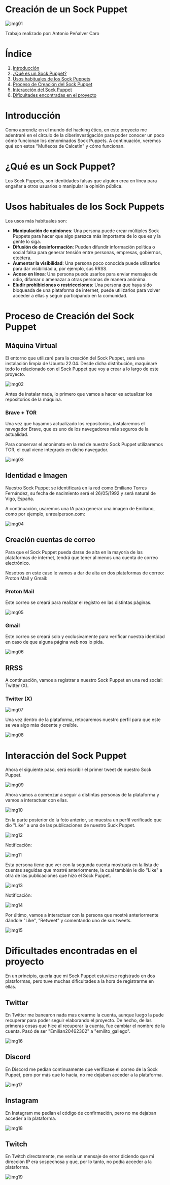# Creación de un Sock Puppet

![img01](https://github.com/AntonioPC94/Hacking-Etico-23-24/blob/39e0b0e1aa1f56a013a4541b851ab7060a9021f0/Pr%C3%A1cticas/img/img01.jpg)

Trabajo realizado por: Antonio Peñalver Caro

# Índice

1. [Introducción](#introducción)
2. [¿Qué es un Sock Puppet?](#qué-es-un-sock-puppet)
3. [Usos habituales de los Sock Puppets](#usos-habituales-de-los-sock-puppets)
4. [Proceso de Creación del Sock Puppet](#proceso-de-creación-del-sock-puppet)
5. [Interacción del Sock Puppet](#interacción-del-sock-puppet)
6. [Dificultades encontradas en el proyecto](#dificultades-encontradas-en-el-proyecto)

# Introducción

Como aprendiz en el mundo del hacking ético, en este proyecto me adentraré en el círculo de la ciberinvestigación para poder conocer un poco cómo funcionan los denominados Sock Puppets. A continuación, veremos qué son estos "Muñecos de Calcetín" y cómo funcionan.

# ¿Qué es un Sock Puppet?

Los Sock Puppets, son identidades falsas que alguien crea en línea para engañar a otros usuarios o manipular la opinión pública.

# Usos habituales de los Sock Puppets

Los usos más habituales son:

- **Manipulación de opiniones**: Una persona puede crear múltiples Sock Puppets para hacer que algo parezca más importante de lo que es y la gente lo siga.
- **Difusión de desinformación**: Pueden difundir información política o social falsa para generar tensión entre personas, empresas, gobiernos, etcétera.
- **Aumentar la visibilidad**: Una persona poco conocida puede utilizarlos para dar visibilidad a, por ejemplo, sus RRSS.
- **Acoso en línea**: Una persona puede usarlos para enviar mensajes de odio, difamar o amenazar a otras personas de manera anónima.
- **Eludir prohibiciones o restriccciones**: Una persona que haya sido bloqueada de una plataforma de internet, puede utilizarlos para volver acceder a ellas y seguir participando en la comunidad.

# Proceso de Creación del Sock Puppet

## Máquina Virtual

El entorno que utilizaré para la creación del Sock Puppet, será una instalación limpia de Ubuntu 22.04. Desde dicha distribución, maquinaré todo lo relacionado con el Sock Puppet que voy a crear a lo largo de este proyecto.

![img02](https://github.com/AntonioPC94/Hacking-Etico-23-24/blob/778f5ae3a3f0b603d9fcbb06d65236c6d046a9a4/Pr%C3%A1cticas/img/img02.png)

Antes de instalar nada, lo primero que vamos a hacer es actualizar los repositorios de la máquina.

### Brave + TOR

Una vez que hayamos actualizado los repositorios, instalaremos el navegador Brave, que es uno de los navegadores más seguros de la actualidad.

Para conservar el anonimato en la red de nuestro Sock Puppet utilizaremos TOR, el cual viene integrado en dicho navegador.

![img03](https://github.com/AntonioPC94/Hacking-Etico-23-24/blob/778f5ae3a3f0b603d9fcbb06d65236c6d046a9a4/Pr%C3%A1cticas/img/img03.png)

## Identidad e Imagen

Nuestro Sock Puppet se identificará en la red como Emiliano Torres Fernández, su fecha de nacimiento será el 26/05/1992 y será natural de Vigo, España. 

A continuación, usaremos una IA para generar una imagen de Emiliano, como por ejemplo, unrealperson.com:

![img04](https://github.com/AntonioPC94/Hacking-Etico-23-24/blob/778f5ae3a3f0b603d9fcbb06d65236c6d046a9a4/Pr%C3%A1cticas/img/img04.png)

## Creación cuentas de correo

Para que el Sock Puppet pueda darse de alta en la mayoría de las plataformas de internet, tendrá que tener al menos una cuenta de correo electrónico.

Nosotros en este caso le vamos a dar de alta en dos plataformas de correo: Proton Mail y Gmail:

### Proton Mail 

Este correo se creará para realizar el registro en las distintas páginas.

![img05](https://github.com/AntonioPC94/Hacking-Etico-23-24/blob/0c4a1f95e8fa112d0078b7bd6b32bd8259fc20f6/Pr%C3%A1cticas/img/img05.png)

### Gmail

Este correo se creará solo y exclusivamente para verificar nuestra identidad en caso de que alguna página web nos lo pida.

![img06](https://github.com/AntonioPC94/Hacking-Etico-23-24/blob/0c4a1f95e8fa112d0078b7bd6b32bd8259fc20f6/Pr%C3%A1cticas/img/img06.png)

## RRSS

A continuación, vamos a registrar a nuestro Sock Puppet en una red social: Twitter (X).

### Twitter (X)

![img07](https://github.com/AntonioPC94/Hacking-Etico-23-24/blob/cd51573823be09ccb2d5b837496b0d58e0ebc502/Pr%C3%A1cticas/img/img07.png)

Una vez dentro de la plataforma, retocaremos nuestro perfil para que este se vea algo más decente y creíble.

![img08](https://github.com/AntonioPC94/Hacking-Etico-23-24/blob/cd51573823be09ccb2d5b837496b0d58e0ebc502/Pr%C3%A1cticas/img/img08.png)

# Interacción del Sock Puppet

Ahora el siguiente paso, será escribir el primer tweet de nuestro Sock Puppet.

![img09](https://github.com/AntonioPC94/Hacking-Etico-23-24/blob/cd51573823be09ccb2d5b837496b0d58e0ebc502/Pr%C3%A1cticas/img/img09.png)

Ahora vamos a comenzar a seguir a distintas personas de la plataforma y vamos a interactuar con ellas.

![img10](https://github.com/AntonioPC94/Hacking-Etico-23-24/blob/cd51573823be09ccb2d5b837496b0d58e0ebc502/Pr%C3%A1cticas/img/img10.png)

En la parte posterior de la foto anterior, se muestra un perfil verificado que dio "Like" a una de las publicaciones de nuestro Suck Puppet.

![img12](https://github.com/AntonioPC94/Hacking-Etico-23-24/blob/2e4455989f833a512b5d0776279f44e85a7d51dd/Pr%C3%A1cticas/img/img12.png)

Notificación:

![img11](https://github.com/AntonioPC94/Hacking-Etico-23-24/blob/2e4455989f833a512b5d0776279f44e85a7d51dd/Pr%C3%A1cticas/img/img11.png)

Esta persona tiene que ver con la segunda cuenta mostrada en la lista de cuentas seguidas que mostré anteriormente, la cual también le dio "Like" a otra de las publicaciones que hizo el Sock Puppet.

![img13](https://github.com/AntonioPC94/Hacking-Etico-23-24/blob/2e4455989f833a512b5d0776279f44e85a7d51dd/Pr%C3%A1cticas/img/img13.png)

Notificación:

![img14](https://github.com/AntonioPC94/Hacking-Etico-23-24/blob/19d04cd0f020305f8c20c5551626746c396290b8/Pr%C3%A1cticas/img/img14.png)

Por último, vamos a interactuar con la persona que mostré anteriormente dándole "Like", "Retweet" y comentando uno de sus tweets.

![img15](https://github.com/AntonioPC94/Hacking-Etico-23-24/blob/14cc5554afec73b36482ec8d7b638e4e7ec7eaa8/Pr%C3%A1cticas/img/img15.png)

# Dificultades encontradas en el proyecto

En un principio, quería que mi Sock Puppet estuviese registrado en dos plataformas, pero tuve muchas dificultades a la hora de registrarme en ellas.

## Twitter

En Twitter me banearon nada mas crearme la cuenta, aunque luego la pude recuperar para poder seguir elaborando el proyecto. De hecho, de las primeras cosas que hice al recuperar la cuenta, fue cambiar el nombre de la cuenta. Pasó de ser "Emilian20462302" a "emilito_gallego".

![img16](https://github.com/AntonioPC94/Hacking-Etico-23-24/blob/9c9cb58ab9ece3c5a0cdd8a638f2925ae3da2465/Pr%C3%A1cticas/img/img16.png)

## Discord

En Discord me pedían continuamente que verificase el correo de la Sock Puppet, pero por más que lo hacía, no me dejaban acceder a la plataforma.

![img17](https://github.com/AntonioPC94/Hacking-Etico-23-24/blob/9c9cb58ab9ece3c5a0cdd8a638f2925ae3da2465/Pr%C3%A1cticas/img/img17.png)

## Instagram

En Instagram me pedían el código de confirmación, pero no me dejaban acceder a la plataforma.

![img18](https://github.com/AntonioPC94/Hacking-Etico-23-24/blob/9c9cb58ab9ece3c5a0cdd8a638f2925ae3da2465/Pr%C3%A1cticas/img/img18.png)

## Twitch

En Twitch directamente, me venía un mensaje de error diciendo que mi dirección IP era sospechosa y que, por lo tanto, no podía acceder a la plataforma.

![img19](https://github.com/AntonioPC94/Hacking-Etico-23-24/blob/9c9cb58ab9ece3c5a0cdd8a638f2925ae3da2465/Pr%C3%A1cticas/img/img19.png)






